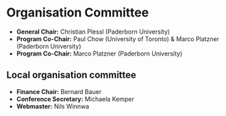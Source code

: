 # Organisation Committee

* **General Chair:** Christian Plessl (Paderborn University)
* **Program Co-Chair:** Paul Chow (University of Toronto) & Marco Platzner (Paderborn University)
* **Program Co-Chair:** Marco Platzner (Paderborn University)

## Local organisation committee

* **Finance Chair:** Bernard Bauer
* **Conference Secretary:** Michaela Kemper
* **Webmaster:** Nils Winnwa
